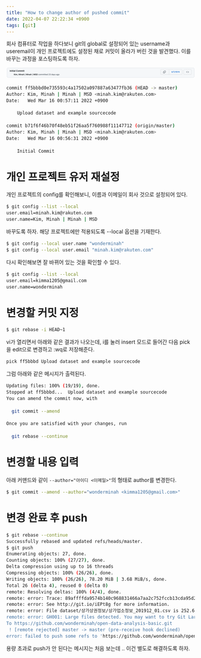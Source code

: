 ```yaml
---
title: "How to change author of pushed commit"
date: 2022-04-07 22:22:34 +0900
tags: [git]
---
```


회사 컴퓨터로 작업을 하다보니 git의 global로 설정되어 있는 username과 useremail이 개인 프로젝트에도 설정된 채로 커밋이 올라가 버린 것을 발견했다. 이를 바꾸는 과정을 포스팅하도록 하자.

![image-20220407222326107](../assets/img/image-20220407222326107.png)

```bash
commit ff5bbbd0e735593c4a17502a097887a63477fb36 (HEAD -> master)
Author: Kim, Minah | Minah | MSD <minah.kim@rakuten.com>
Date:   Wed Mar 16 00:57:11 2022 +0900

    Upload dataset and example sourcecode

commit b71f6f46b70f48eb51f26aa5f760988f11147712 (origin/master)
Author: Kim, Minah | Minah | MSD <minah.kim@rakuten.com>
Date:   Wed Mar 16 00:56:31 2022 +0900

    Initial Commit
```

# 개인 프로젝트 유저 재설정

개인 프로젝트의 config를 확인해보니, 이름과 이메일이 회사 것으로 설정되어 있다. 

```bash
$ git config --list --local
user.email=minah.kim@rakuten.com
user.name=Kim, Minah | Minah | MSD
```

바꾸도록 하자. 해당 프로젝트에만 적용되도록 --local 옵션을 기재한다.

```bash
$ git config --local user.name "wonderminah"
$ git config --local user.email "minah.kim@rakuten.com"
```

다시 확인해보면 잘 바뀌어 있는 것을 확인할 수 있다.

```bash
$ git config --list --local
user.email=kimma1205@gmail.com
user.name=wonderminah
```

# 변경할 커밋 지정

```bash
$ git rebase -i HEAD~1
```

vi가 열리면서 아래와 같은 결과가 나오는데, i를 눌러 insert 모드로 들어간 다음 pick을 edit으로 변경하고 :wq로 저장해준다.

```bash
pick ff5bbbd Upload dataset and example sourcecode
```

그럼 아래와 같은 메시지가 출력된다.

```bash
Updating files: 100% (19/19), done.
Stopped at ff5bbbd...  Upload dataset and example sourcecode
You can amend the commit now, with

  git commit --amend

Once you are satisfied with your changes, run

  git rebase --continue
```

# 변경할 내용 입력

아래 커맨드와 같이 `--author="아이디 <이메일>"`의 형태로 author를 변경한다.

```bash
$ git commit --amend --author="wonderminah <kimma1205@gmail.com>"
```

# 변경 완료 후 push

```bash
$ git rebase --continue
Successfully rebased and updated refs/heads/master.
$ git push
Enumerating objects: 27, done.
Counting objects: 100% (27/27), done.
Delta compression using up to 16 threads
Compressing objects: 100% (26/26), done.
Writing objects: 100% (26/26), 78.20 MiB | 3.68 MiB/s, done.
Total 26 (delta 4), reused 0 (delta 0)
remote: Resolving deltas: 100% (4/4), done.
remote: error: Trace: 89affffda9574b140c968831466a7aa2c752fccb13cda95d2a7a2438f3d04f1f
remote: error: See http://git.io/iEPt8g for more information.
remote: error: File dataset/상가상권정보/상가업소정보_201912_01.csv is 252.65 MB; this exceeds GitHub's file size limit of 100.00 MB
remote: error: GH001: Large files detected. You may want to try Git Large File Storage - https://git-lfs.github.com.
To https://github.com/wonderminah/open-data-analysis-basic.git
 ! [remote rejected] master -> master (pre-receive hook declined)
error: failed to push some refs to 'https://github.com/wonderminah/open-data-analysis-basic.git'
```

용량 초과로 push가 안 된다는 메시지는 처음 보는데 .. 이건 별도로 해결하도록 하자.